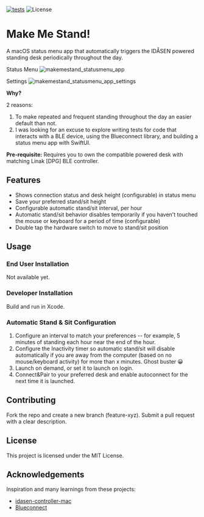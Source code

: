 [![tests](https://github.com/mattorb/MakeMeStand/actions/workflows/unittest.yml/badge.svg?q=1)](https://github.com/mattorb/MakeMeStand/actions/workflows/unittest.yml)
![License](https://img.shields.io/github/license/mattorb/MakeMeStand)

# Make Me Stand!
A macOS status menu app that automatically triggers the IDÅSEN powered standing desk periodically throughout the day.

Status Menu
![makemestand_statusmenu_app](https://github.com/user-attachments/assets/b0a4a86d-75fc-47f0-bc48-a2fcee20abb3) 

Settings
![makemestand_statusmenu_app_settings](https://github.com/user-attachments/assets/a448649c-ea32-46db-921a-168c3473de88)

**Why?**

2 reasons:
1. To make repeated and frequent standing throughout the day an easier default than not.
1. I was looking for an excuse to explore writing tests for code that interacts with a BLE device, using the Blueconnect library, and building a status menu app with SwiftUI.

**Pre-requisite:** Requires you to own the compatible powered desk with matching Linak [DPG] BLE controller.

## Features
- Shows connection status and desk height (configurable) in status menu
- Save your preferred stand/sit height
- Configurable automatic stand/sit interval, per hour
- Automatic stand/sit behavior disables temporarily if you haven't touched the mouse or keyboard for a period of time (configurable)
- Double tap the hardware switch to move to stand/sit position

## Usage
### End User Installation
Not available yet.

### Developer Installation
Build and run in Xcode.

### Automatic Stand & Sit Configuration
1. Configure an interval to match your preferences -- for example, 5 minutes of standing each hour near the end of the hour.
1. Configure the Inactivity timer so automatic stand/sit will disable automatically if you are away from the computer (based on no mouse/keyboard activity) for more than x minutes.  Ghost buster 😀
1. Launch on demand, or set it to launch on login.
1. Connect&Pair to your preferred desk and enable autoconnect for the next time it is launched.

## Contributing
Fork the repo and create a new branch (feature-xyz).
Submit a pull request with a clear description.

## License
This project is licensed under the MIT License.

## Acknowledgements
Inspiration and many learnings from these projects:
- [idasen-controller-mac](https://github.com/DWilliames/idasen-controller-mac)
- [Blueconnect](https://github.com/danielepantaleone/BlueConnect)
